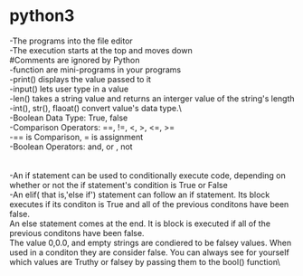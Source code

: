 # python3
-The programs into the file editor\
-The execution starts at the top and moves down\
#Comments are ignored by Python\
-function are mini-programs in your programs\
-print() displays the value passed to it\
-input() lets user type in a value\
-len() takes a string value and returns an interger value of the string's length\
-int(), str(), flaoat() convert value's data type.\		
-Boolean Data Type: True, false\
-Comparison Operators: ==, !=, <, >, <=, >=\
-== is Comparison, = is assignment\
-Boolean Operators: and, or , not\
\
\
-An if statement can be used to conditionally execute code, depending on whether or not the if statement's condition is True or False\
-An elif( that is,'else if') statement can follow an if statement. Its block executes if its conditon is True and all of the previous conditons have been false. \
An else statement comes at the end. It is block is executed if all of the previous conditons have been false.\
The value 0,0.0, and empty strings are condiered to be falsey values. When used in a conditon they are consider false. You can always see for yourself which values are Truthy or falsey by passing them to the bool() function\
